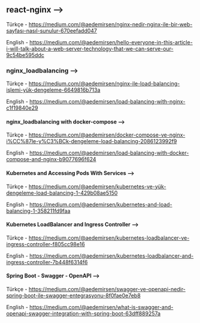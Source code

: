## react-nginx --> 

Türkçe - https://medium.com/@aedemirsen/nginx-nedir-nginx-ile-bir-web-sayfası-nasıl-sunulur-670eefadd047

English - https://medium.com/@aedemirsen/hello-everyone-in-this-article-i-will-talk-about-a-web-server-technology-that-we-can-serve-our-9c54be595ddc

### nginx_loadbalancing -->

Türkçe - https://medium.com/@aedemirsen/nginx-i̇le-load-balancing-i̇şlemi-yük-dengeleme-6649816b713a

English - https://medium.com/@aedemirsen/load-balancing-with-nginx-c1f19840e29

#### nginx_loadbalancing with docker-compose -->

Türkçe - https://medium.com/@aedemirsen/docker-compose-ve-nginx-i%CC%87le-y%C3%BCk-dengeleme-load-balancing-2086123992f9

English - https://medium.com/@aedemirsen/load-balancing-with-docker-compose-and-nginx-b9077696f624

#### Kubernetes and Accessing Pods With Services -->

Türkçe - https://medium.com/@aedemirsen/kubernetes-ve-yük-dengeleme-load-balancing-1-429b08ae5150

English - https://medium.com/@aedemirsen/kubernetes-and-load-balancing-1-358211fd9faa

#### Kubernetes LoadBalancer and Ingress Controller -->

Türkçe - https://medium.com/@aedemirsen/kubernetes-loadbalancer-ve-ingress-controller-f805cc98e16

English - https://medium.com/@aedemirsen/kubernetes-loadbalancer-and-ingress-controller-7b448f6314f6

#### Spring Boot - Swagger - OpenAPI -->

Türkçe - https://medium.com/@aedemirsen/swagger-ve-openapi-nedir-spring-boot-ile-swagger-entegrasyonu-8f0fae0e7eb8

English - https://medium.com/@aedemirsen/what-is-swagger-and-openapi-swagger-integration-with-spring-boot-63dff889257a